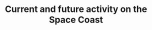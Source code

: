 ---
layout: post
published: true
title: Current and future activity on the Space Coast
description: This map focusses on what is happening on the space coast today and what is in store for the future.
image: https://app.orbitist.com/sites/default/files/styles/leaflet_popup__301_x_270_/public/images/CRS_SpX-1_Dragon_and_Falcon9.6..jpg?itok=5ijq1sjK
by: The Orbitist News Team
mapid: 128
---